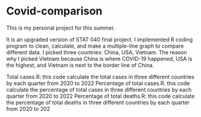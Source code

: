 # Covid-comparison

This is my personal project for this summer.

It is an upgraded version of STAT 040 final project. I implemented R coding program to clean, calculate, and make a multiple-line graph to compare different data. I picked three countries: China, USA, Vietnam. The reason why I picked Vietnam because China is where COVID-19 happened, USA is the highest, and Vietnam is next to the border line of China. 


Total cases.R: this code calculate the total cases in three different countries by each quarter from 2020 to 2022
Percentage of total cases.R: this code calculate the percentage of total cases in three different countries by each quarter from 2020 to 2022
Percentage of total deaths.R: this code calculate the percentage of total deaths in three different countries by each quarter from 2020 to 202
